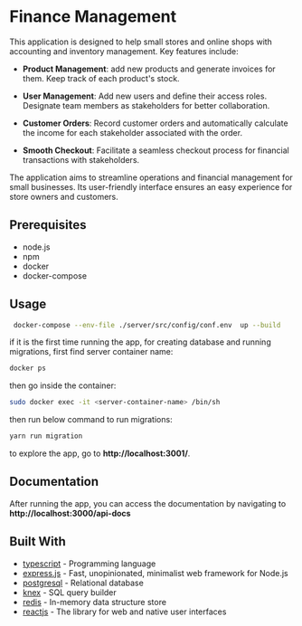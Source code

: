 # Finance Management

This application is designed to help small stores and online shops with accounting and inventory management. Key features include:

* **Product Management**: add new products and generate invoices for them. Keep track of each product's stock.

* **User Management**: Add new users and define their access roles. Designate team members as stakeholders for better collaboration.

* **Customer Orders**: Record customer orders and automatically calculate the income for each stakeholder associated with the order.

* **Smooth Checkout**: Facilitate a seamless checkout process for financial transactions with stakeholders.

The application aims to streamline operations and financial management for small businesses. Its user-friendly interface ensures an easy experience for store owners and customers.



## Prerequisites
* node.js
* npm
* docker
* docker-compose


## Usage

```bash
 docker-compose --env-file ./server/src/config/conf.env  up --build
```
if it is the first time running the app, for creating database and running migrations, first find server container name:

```bash
docker ps
```

then go inside the container:
```bash
sudo docker exec -it <server-container-name> /bin/sh

```
then run below command to run migrations: 
```bash
yarn run migration
```
to explore the app, go to **http://localhost:3001/**.


## Documentation
After running the app, you can access the documentation by navigating to **http://localhost:3000/api-docs**



## Built With
* [typescript](https://www.typescriptlang.org/) - Programming language
* [express.js](https://expressjs.com/) - Fast, unopinionated, minimalist web framework for Node.js
* [postgresql](https://www.postgresql.org/) - Relational database
* [knex](https://knexjs.org/) - SQL query builder
* [redis](https://redis.io/) -  In-memory data structure store
* [reactjs](https://react.dev/) - The library for web and native user interfaces



